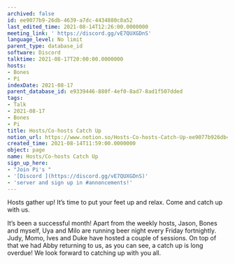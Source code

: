 ```yaml
---
archived: false
id: ee9077b9-26db-4639-a7dc-4434880c8a52
last_edited_time: 2021-08-14T12:26:00.0000000
meeting_link: ' https://discord.gg/vE7QUXGDnS'
language_level: No limit
parent_type: database_id
software: Discord
talktime: 2021-08-17T20:00:00.0000000
hosts:
- Bones
- Pi
indexDate: 2021-08-17
parent_database_id: e9339446-880f-4ef0-8ad7-8ad1f507dded
tags:
- Talk
- 2021-08-17
- Bones
- Pi
title: Hosts/Co-hosts Catch Up
notion_url: https://www.notion.so/Hosts-Co-hosts-Catch-Up-ee9077b926db4639a7dc4434880c8a52
created_time: 2021-08-14T11:59:00.0000000
object: page
name: Hosts/Co-hosts Catch Up
sign_up_here:
- "Join Pi's "
- '[Discord ](https://discord.gg/vE7QUXGDnS)'
- 'server and sign up in #annoncements!'
---
```









Hosts gather up! It’s time to put your feet up and relax. Come and catch up with us.

It’s been a successful month! Apart from the weekly hosts, Jason, Bones and myself, Uya and Milo are running beer night every Friday fortnightly. Judy, Momo, Ives and Duke have hosted a couple of sessions. On top of that we had Abby returning to us, as you can see, a catch up is long overdue! We look forward to catching up with you all.

















